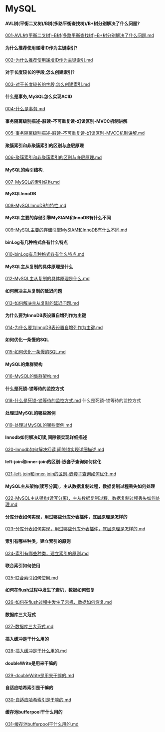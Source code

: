 # MySQL

#### AVL树(平衡二叉树)/B树(多路平衡查找树)/B+树分别解决了什么问题?

 [001-AVL树(平衡二叉树)-B树(多路平衡查找树)-B+树分别解决了什么问题.md](001-AVL树(平衡二叉树)-B树(多路平衡查找树)-B+树分别解决了什么问题.md) 

#### 为什么推荐使用递增ID作为主键索引?

 [002-为什么推荐使用递增ID作为主键索引.md](002-为什么推荐使用递增ID作为主键索引.md) 

#### 对于长度较长的字段,怎么创建索引?

 [003-对于长度较长的字段,怎么创建索引.md](003-对于长度较长的字段,怎么创建索引.md) 

#### 什么是事务,MySQL怎么实现ACID

 [004-什么是事务.md](004-什么是事务.md) 

#### 事务隔离级别描述-脏读-不可重复读-幻读区别-MVCC机制讲解

 [005-事务隔离级别描述-脏读-不可重复读-幻读区别-MVCC机制讲解.md](005-事务隔离级别描述-脏读-不可重复读-幻读区别-MVCC机制讲解.md) 

#### 聚簇索引和非聚簇索引的区别与底层原理

 [006-聚簇索引和非聚簇索引的区别与底层原理.md](006-聚簇索引和非聚簇索引的区别与底层原理.md) 

#### MySQL的索引结构.

 [007-MySQL的索引结构.md](007-MySQL的索引结构.md) 

#### MySQLInnoDB

 [008-MySQLInnoDB的特性.md](008-MySQLInnoDB的特性.md) 

#### MySQL主要的存储引擎MySIAM和InnoDB有什么不同

 [009-MySQL主要的存储引擎MySIAM和InnoDB有什么不同.md](009-MySQL主要的存储引擎MySIAM和InnoDB有什么不同.md) 

#### binLog有几种格式各有什么特点

 [010-binLog有几种格式各有什么特点.md](010-binLog有几种格式各有什么特点.md) 

#### MySQL主从复制的具体原理是什么

 [012-MySQL主从复制的具体原理是什么.md](012-MySQL主从复制的具体原理是什么.md) 

#### 如何解决主从复制的延迟问题

 [013-如何解决主从复制的延迟问题.md](013-如何解决主从复制的延迟问题.md) 

#### 为什么要为InnoDB表设置自增列作为主键

 [014-为什么要为InnoDB表设置自增列作为主键.md](014-为什么要为InnoDB表设置自增列作为主键.md) 

#### 如何优化一条慢的SQL

 [015-如何优化一条慢的SQL.md](015-如何优化一条慢的SQL.md) 

#### MySQL的集群架构

 [016-MySQL的集群架构.md](016-MySQL的集群架构.md) 

#### 什么是死锁-锁等待的监控方式

 [018-什么是死锁-锁等待的监控方式.md](018-什么是死锁-锁等待的监控方式.md) 什么是死锁-锁等待的监控方式

#### 处理过MySQL的哪些案例

 [019-处理过MySQL的哪些案例.md](019-处理过MySQL的哪些案例.md) 

#### Innodb如何解决幻读,间隙锁实现详细描述

 [020-Innodb如何解决幻读,间隙锁实现详细描述.md](020-Innodb如何解决幻读,间隙锁实现详细描述.md) 

#### left-join和inner-join的区别-嵌套子查询如何优化

 [021-left-join和inner-join的区别-嵌套子查询如何优化.md](021-left-join和inner-join的区别-嵌套子查询如何优化.md) 

#### MySQL主从架构(读写分离)，主从数据复制过程，数据复制过程丢失如何处理

 [022-MySQL主从架构(读写分离)，主从数据复制过程，数据复制过程丢失如何处理.md](022-MySQL主从架构(读写分离)，主从数据复制过程，数据复制过程丢失如何处理.md) 

#### 分库分表如何实现，用过哪些分库分表插件，底层原理是怎样的

 [023-分库分表如何实现，用过哪些分库分表插件，底层原理是怎样的.md](023-分库分表如何实现，用过哪些分库分表插件，底层原理是怎样的.md) 

#### 索引有哪些种类，建立索引的原则

 [024-索引有哪些种类，建立索引的原则.md](024-索引有哪些种类，建立索引的原则.md) 

#### 联合索引如何使用

 [025-联合索引如何使用.md](025-联合索引如何使用.md) 

#### 如何在flush过程中发生了宕机，数据如何恢复

 [026-如何在flush过程中发生了宕机，数据如何恢复.md](026-如何在flush过程中发生了宕机，数据如何恢复.md) 

#### 数据库三大范式

 [027-数据库三大范式.md](027-数据库三大范式.md) 

#### 插入缓冲是干什么用的

 [028-插入缓冲是干什么用的.md](028-插入缓冲是干什么用的.md) 

#### doubleWrite是用来干嘛的

 [029-doubleWrite是用来干嘛的.md](029-doubleWrite是用来干嘛的.md) 

#### 自适应哈希索引是干嘛的

 [030-自适应哈希索引是干嘛的.md](030-自适应哈希索引是干嘛的.md) 

#### 缓存池bufferpool干什么用的

 [031-缓存池bufferpool干什么用的.md](031-缓存池bufferpool干什么用的.md) 

